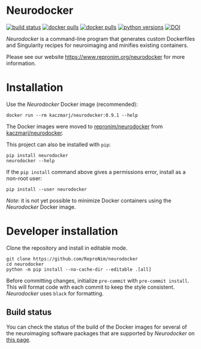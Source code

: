 # Neurodocker

[![build status](https://github.com/ReproNim/neurodocker/actions/workflows/pull-request.yml/badge.svg)](https://github.com/ReproNim/neurodocker/actions/workflows/pull-request.yml)
[![docker pulls](https://img.shields.io/docker/pulls/repronim/neurodocker.svg)](https://hub.docker.com/r/repronim/neurodocker/)
[![docker pulls](https://img.shields.io/docker/pulls/kaczmarj/neurodocker.svg)](https://hub.docker.com/r/kaczmarj/neurodocker/)
[![python versions](https://img.shields.io/pypi/pyversions/neurodocker.svg)](https://pypi.org/project/neurodocker/)
[![DOI](https://zenodo.org/badge/88654995.svg)](https://zenodo.org/badge/latestdoi/88654995)

_Neurodocker_ is a command-line program that generates custom Dockerfiles and Singularity recipes for neuroimaging and minifies existing containers.

Please see our website https://www.repronim.org/neurodocker for more information.

# Installation

Use the _Neurodocker_ Docker image (recommended):

```shell
docker run --rm kaczmarj/neurodocker:0.9.1 --help
```

The Docker images were moved to [repronim/neurodocker](https://hub.docker.com/r/repronim/neurodocker) from [kaczmarj/neurodocker](https://hub.docker.com/r/kaczmarj/neurodocker).


This project can also be installed with `pip`:

```shell
pip install neurodocker
neurodocker --help
```

If the `pip install` command above gives a permissions error, install as a non-root user:

```shell
pip install --user neurodocker
```

_Note_: it is not yet possible to minimize Docker containers using the _Neurodocker_ Docker image.


# Developer installation

Clone the repository and install in editable mode.

```
git clone https://github.com/ReproNim/neurodocker
cd neurodocker
python -m pip install --no-cache-dir --editable .[all]
```

Before committing changes, initialize `pre-commit` with `pre-commit install`. This will format code with each commit to keep the style consistent. _Neurodocker_ uses `black` for formatting.


## Build status

You can check the status of the build of the Docker images 
for several of the neuroimaging software packages that are supported by _Neurodocker_
on [this page](build_dashboard.md).
